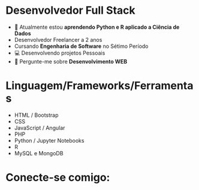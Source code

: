 # Desenvolvedor Full Stack
- 🌱 Atualmente estou <strong>aprendendo Python e R aplicado a Ciência de Dados</strong>
- Desenvolvedor Freelancer a 2 anos
- Cursando <strong>Engenharia de Software</strong> no Sétimo Período
- 💻 Desenvolvendo projetos Pessoais
- 💬 Pergunte-me sobre <strong>Desenvolvimento WEB</strong>

# Linguagem/Frameworks/Ferramentas
- HTML / Bootstrap
- CSS
- JavaScript / Angular
- PHP
- Python / Jupyter Notebooks
- R
- MySQL e MongoDB

# Conecte-se comigo:
